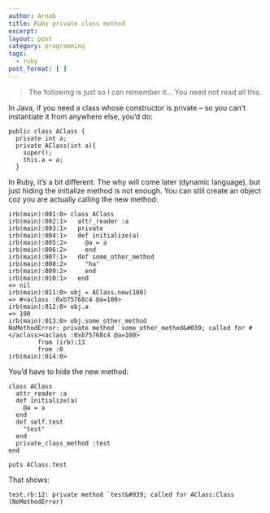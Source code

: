 ```yaml
---
author: Arnab
title: Ruby private class method
excerpt:
layout: post
category: programming
tags:
  - ruby
post_format: [ ]
---
```

> The following is just so I can remember it… You need not read all this.

In Java, if you need a class whose constructor is private – so you can’t instantiate it from anywhere else, you’d do:

    public class AClass {
      private int a;
      private AClass(int a){
        super();
        this.a = a;
      }


In Ruby, it’s a bit different. The why will come later (dynamic language), but just hiding the initialize method is not enough. You can still create an object coz you are actually calling the new method:

    irb(main):001:0> class AClass
    irb(main):002:1>   attr_reader :a
    irb(main):003:1>   private
    irb(main):004:1>   def initialize(a)
    irb(main):005:2>     @a = a
    irb(main):006:2>     end
    irb(main):007:1>   def some_other_method
    irb(main):008:2>     "ha"
    irb(main):009:2>     end
    irb(main):010:1>   end
    => nil
    irb(main):011:0> obj = AClass.new(100)
    => #<aclass :0xb75768c4 @a=100>
    irb(main):012:0> obj.a
    => 100
    irb(main):013:0> obj.some_other_method
    NoMethodError: private method `some_other_method&#039; called for #</aclass><aclass :0xb75768c4 @a=100>
            from (irb):13
            from :0
    irb(main):014:0>


You’d have to hide the new method:

    class AClass
      attr_reader :a
      def initialize(a)
        @a = a
      end
      def self.test
        "test"
      end
      private_class_method :test
    end

    puts AClass.test


That shows:

    test.rb:12: private method `test&#039; called for AClass:Class (NoMethodError)


</aclass>